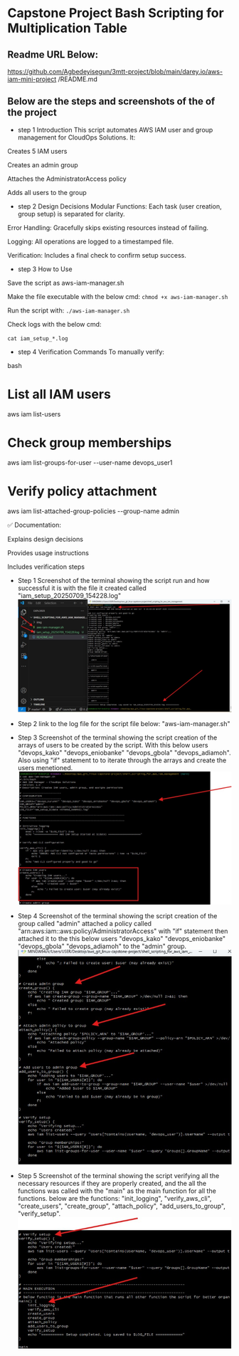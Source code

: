 #   Capstone Project Bash Scripting for Multiplication Table 


## Readme URL Below: 

https://github.com/Agbedeyisegun/3mtt-project/blob/main/darey.io/aws-iam-mini-project
/README.md


## Below are the steps and screenshots of the of the project



- step 1 Introduction
This script automates AWS IAM user and group management for CloudOps Solutions. It:

Creates 5 IAM users

Creates an admin group

Attaches the AdministratorAccess policy

Adds all users to the group

- step 2  Design Decisions
Modular Functions: Each task (user creation, group setup) is separated for clarity.

Error Handling: Gracefully skips existing resources instead of failing.

Logging: All operations are logged to a timestamped file.

Verification: Includes a final check to confirm setup success.

- step 3 How to Use

Save the script as aws-iam-manager.sh

Make the file executable with the below cmd:
`chmod +x aws-iam-manager.sh`

Run the script with:
`./aws-iam-manager.sh`


Check logs with the below cmd:

`cat iam_setup_*.log`


- step 4 Verification Commands
To manually verify:

bash
# List all IAM users
aws iam list-users

# Check group memberships
aws iam list-groups-for-user --user-name devops_user1

# Verify policy attachment
aws iam list-attached-group-policies --group-name admin



✅ Documentation:

Explains design decisions

Provides usage instructions

Includes verification steps


- Step 1 
Screenshot of the terminal showing the script run and how successful it is with the file it created called "iam_setup_20250709_154228.log" 
![user devops script](img\step1-script-run-successfully.jpg)



- Step 2
link to the log file for the script file below:
"aws-iam-manager.sh"




- Step 3 
Screenshot of the terminal showing the script creation of the arrays of users to be created by the script. With this below users "devops_kako" "devops_eniobanke" "devops_gbola" "devops_adiamoh". Also using "if" statement to to iterate through the arrays and create the users menetioned.
![arrays created with if statement](img\step3-array-of-the-user-overview.jpg)





- Step 4 
Screenshot of the terminal showing the script creation of the group called "admin" attached a policy called "arn:aws:iam::aws:policy/AdministratorAccess"
 with "if" statement then attached it to the this below users "devops_kako" "devops_eniobanke" "devops_gbola" "devops_adiamoh" to the "admin" group.
![policy created and added to group](img\step4-create-admin-add-access-add-users.jpg)



- Step 5 
Screenshot of the terminal showing the script verifying all the necessary resources if they are properly created, and the all the functions was called with the "main" as the main function for all the functions. below are the functions:  "init_logging", "verify_aws_cli", "create_users", "create_group", "attach_policy", "add_users_to_group", "verify_setup".
![functions called](img\step5-verify-call-functions.jpg)